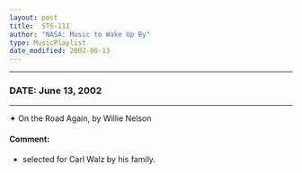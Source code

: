 ```yaml
---
layout: post
title:  STS-111
author: "NASA: Music to Wake Up By"
type: MusicPlaylist
date_modified: 2002-06-13
---
```


----
### DATE: June 13, 2002
----
✦ On the Road Again, by Willie Nelson

#### Comment:
* selected for Carl Walz by his family.
